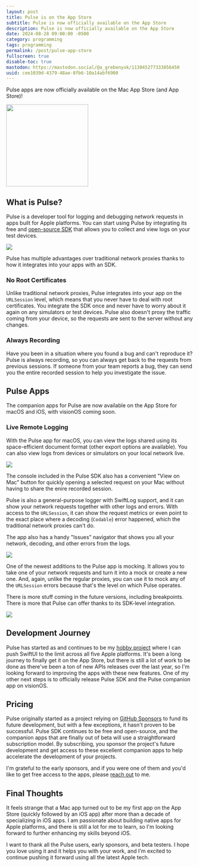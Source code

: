 ```yaml
---
layout: post
title: Pulse is on the App Store
subtitle: Pulse is now officially available on the App Store
description: Pulse is now officially available on the App Store
date: 2024-08-28 09:00:00 -0500
category: programming
tags: programming
permalink: /post/pulse-app-store
fullscreen: true
disable-toc: true
mastodon: https://mastodon.social/@a_grebenyuk/113045277333856450
uuid: cee1039d-4379-48ae-8fb6-10a14abf6900
---
```


Pulse apps are now officially available on the Mac App Store (and App Store)!

<a href="https://apps.apple.com/us/app/pulse-network-logger/id6661031747">
<img src="/images/misc/download-on-mac-app-store.svg" width="220px">
</a>

## What is Pulse?

Pulse is a developer tool for logging and debugging network requests in apps built for Apple platforms. You can start using Pulse by integrating its free and [open-source SDK](https://github.com/kean/Pulse) that allows you to collect and view logs on your test devices.

<a href="https://pulselogger.com">
<img class="NewScreenshot" src="/images/posts/pulse-app-store/promo-1.png">
</a>

Pulse has multiple advantages over traditional network proxies thanks to how it integrates into your apps with an SDK.

### No Root Certificates

Unlike traditional network proxies, Pulse integrates into your app on the `URLSession` level, which means that you never have to deal with root certificates. You integrate the SDK once and never have to worry about it again on any simulators or test devices. Pulse also doesn't proxy the traffic coming from your device, so the requests are sent to the server without any changes.

### Always Recording

Have you been in a situation where you found a bug and can't reproduce it? Pulse is always recording, so you can always get back to the requests from previous sessions. If someone from your team reports a bug, they can send you the entire recorded session to help you investigate the issue.

## Pulse Apps

The companion apps for Pulse are now available on the App Store for macOS and iOS, with visionOS coming soon.

### Live Remote Logging

With the Pulse app for macOS, you can view the logs shared using its space-efficient document format (other export options are available). You can also view logs from devices or simulators on your local network live. 

<img class="full-width JustVertMargins" src="/images/posts/pulse-app-store/app-store-01.png">

The console included in the Pulse SDK also has a convenient "View on Mac" button for quickly opening a selected request on your Mac without having to share the enire recorded session.

Pulse is also a general-purpose logger with SwiftLog support, and it can show your network requests together with other logs and errors. With access to the `URLSession`, it can show the request metrics or even point to the exact place where a decoding (`Codable`) error happened, which the traditional network proxies can't do.

The app also has a handy "Issues" navigator that shows you all your network, decoding, and other errors from the logs.

<img class="full-width JustVertMargins" src="/images/posts/pulse-app-store/app-store-02.png">

One of the newest additions to the Pulse app is mocking. It allows you to take one of your network requests and turn it into a mock or create a new one. And, again, unlike the regular proxies, you can use it to mock any of the `URLSession` errors because that's the level on which Pulse operates.

There is more stuff coming in the future versions, including breakpoints. There is more that Pulse can offer thanks to its SDK-level integration.

<img class="full-width JustVertMargins" src="/images/posts/pulse-app-store/app-store-03.png">

## Development Journey

Pulse has started as and continues to be my [hobby project](/post/swiftui-experiment) where I can push SwiftUI to the limit across all five Apple platforms. It's been a long journey to finally get it on the App Store, but there is still a lot of work to be done as there've been a ton of new APIs releases over the last year, so I'm looking forward to improving the apps with these new features. One of my other next steps is to officially release Pulse SDK and the Pulse companion app on visionOS.

## Pricing

Pulse originally started as a project relying on [GitHub Sponsors](https://github.com/sponsors/kean) to fund its future development, but with a few exceptions, it hasn't proven to be successful. Pulse SDK continues to be free and open-source, and the companion apps that are finally out of beta will use a straightforward subscription model. By subscribing, you sponsor the project's future development and get access to these excellent companion apps to help accelerate the development of your projects.

I'm grateful to the early sponsors, and if you were one of them and you'd like to get free access to the apps, please [reach out](mailto:studio@kean.blog) to me.

## Final Thoughts

It feels strange that a Mac app turned out to be my first app on the App Store (quickly followed by an iOS app) after more than a decade of specializing in iOS apps. I am passionate about building native apps for Apple platforms, and there is still a lot for me to learn, so I'm looking forward to further enhancing my skills beyond iOS.

I want to thank all the Pulse users, early sponsors, and beta testers. I hope you love using it and it helps you with your work, and I'm excited to continue pushing it forward using all the latest Apple tech.
